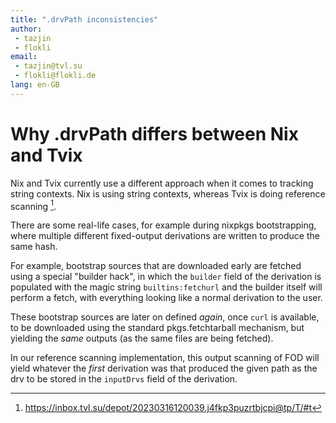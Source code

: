 ```yaml
---
title: ".drvPath inconsistencies"
author:
 - tazjin
 - flokli
email:
 - tazjin@tvl.su
 - flokli@flokli.de
lang: en-GB
---
```


# Why .drvPath differs between Nix and Tvix

Nix and Tvix currently use a different approach when it comes to tracking string
contexts. Nix is using string contexts, whereas Tvix is doing reference scanning
[^1].

There are some real-life cases, for example during nixpkgs  bootstrapping, where
multiple different fixed-output derivations are  written to produce the same
hash.

For example, bootstrap sources that are downloaded early are fetched  using
a special "builder hack", in which the `builder` field of the  derivation is
populated with the magic string `builtins:fetchurl` and  the builder itself will
perform a fetch, with everything looking like a  normal derivation to the user.

These bootstrap sources are later on defined *again*, once `curl` is  available,
to be downloaded using the standard pkgs.fetchtarball  mechanism, but yielding
the *same* outputs (as the same files are being  fetched).

In our reference scanning implementation, this output scanning of FOD  will
yield whatever the *first* derivation was that produced the given  path as the
drv to be stored in the `inputDrvs` field of the derivation.


[^1]: https://inbox.tvl.su/depot/20230316120039.j4fkp3puzrtbjcpi@tp/T/#t
